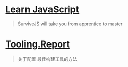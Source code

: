 # [Learn JavaScript](https://survivejs.com/)
> SurviveJS will take you from apprentice to master

# [Tooling.Report](https://bundlers.tooling.report/)
> 关于配置 最佳构建工具的方法